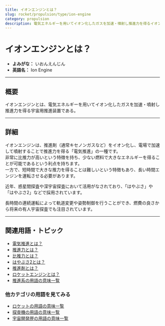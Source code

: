 ```yaml
---
title: イオンエンジンとは？
slug: rocket/propulsion/type/ion-engine
category: propulsion
description: 電気エネルギーを用いてイオン化したガスを加速・噴射し推進力を得るイオンエンジンであるコマンドの意味・定義・内容について解説します。  
---
```


# イオンエンジンとは？

- **よみがな：** いおんえんじん  
- **英語名：** Ion Engine  

---

## 概要

イオンエンジンとは、電気エネルギーを用いてイオン化したガスを加速・噴射し推進力を得る宇宙用推進装置である。  

---

## 詳細

イオンエンジンは、推進剤（通常キセノンガスなど）をイオン化し、電場で加速して噴射することで推進力を得る「電気推進」の一種です。  
非常に比推力が高いという特徴を持ち、少ない燃料で大きなエネルギーを得ることが可能であるという利点を持ちます。  
一方で、短時間で大きな推力を得ることは難しいという特徴もあり、長い時間エンジンを運転させる必要があります。  

近年、惑星間探査や深宇宙探査において活用がなされており、「はやぶさ」や「はやぶさ2」などで採用されています。  

長時間の連続運転によって軌道変更や姿勢制御を行うことができ、燃費の良さから将来の有人宇宙探査でも注目されています。  

---

## 関連用語・トピック

- [電気推進とは？](rocket/propulsion/type/electric-propulsion)
- [推進力とは？](rocket/propulsion/system/propulsion)
- [比推力とは？](rocket/propulsion/system/isp)
- [はやぶさ2とは？](explorer/mission/hayabusa2)
- [推進剤とは？](rocket/propulsion/system/propellant)
- [ロケットエンジンとは？](rocket/propulsion/rocket-engine)
- [推進系の用語の意味一覧](category/propulsion)

### 他カテゴリの用語を見てみる
- [ロケットの用語の意味一覧](category/rocket)
- [探査機の用語の意味一覧](category/explorer)
- [宇宙開発歴の用語の意味一覧](category/history)



